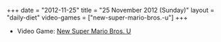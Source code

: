 +++
date = "2012-11-25"
title = "25 November 2012 (Sunday)"
layout = "daily-diet"
video-games = ["new-super-mario-bros.-u"]
+++

<ul>
<li class="entry Video Game">Video Game: <a href="/video-games/new-super-mario-bros.-u">New Super Mario Bros. U</a></li>
</ul>